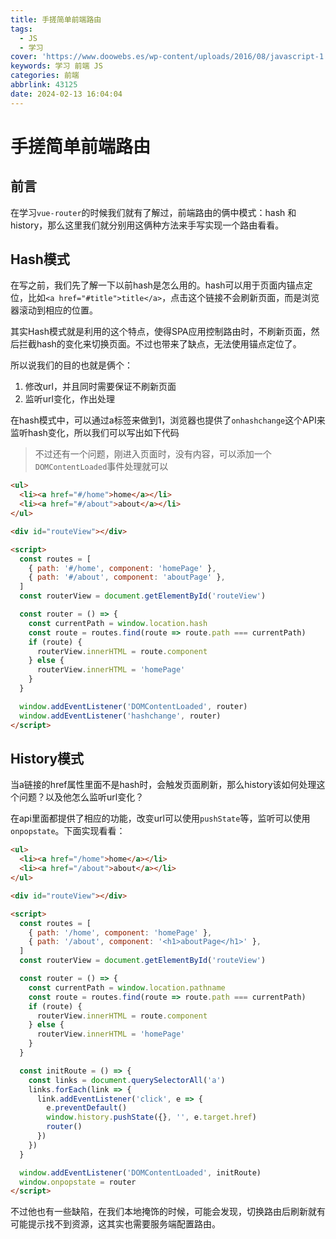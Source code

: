 ```yaml
---
title: 手搓简单前端路由
tags:
  - JS
  - 学习
cover: 'https://www.doowebs.es/wp-content/uploads/2016/08/javascript-1.png'
keywords: 学习 前端 JS
categories: 前端
abbrlink: 43125
date: 2024-02-13 16:04:04
---
```


# 手搓简单前端路由

## 前言

在学习`vue-router`的时候我们就有了解过，前端路由的俩中模式：hash 和 history，那么这里我们就分别用这俩种方法来手写实现一个路由看看。



## Hash模式

在写之前，我们先了解一下以前hash是怎么用的。hash可以用于页面内锚点定位，比如`<a href="#title">title</a>`，点击这个链接不会刷新页面，而是浏览器滚动到相应的位置。

其实Hash模式就是利用的这个特点，使得SPA应用控制路由时，不刷新页面，然后拦截hash的变化来切换页面。不过也带来了缺点，无法使用锚点定位了。

所以说我们的目的也就是俩个：

1. 修改url，并且同时需要保证不刷新页面
2. 监听url变化，作出处理

在hash模式中，可以通过a标签来做到1，浏览器也提供了`onhashchange`这个API来监听hash变化，所以我们可以写出如下代码

> 不过还有一个问题，刚进入页面时，没有内容，可以添加一个`DOMContentLoaded`事件处理就可以

```html
<ul>
  <li><a href="#/home">home</a></li>
  <li><a href="#/about">about</a></li>
</ul>

<div id="routeView"></div>

<script>
  const routes = [
    { path: '#/home', component: 'homePage' },
    { path: '#/about', component: 'aboutPage' },
  ]
  const routerView = document.getElementById('routeView')

  const router = () => {
    const currentPath = window.location.hash
    const route = routes.find(route => route.path === currentPath)
    if (route) {
      routerView.innerHTML = route.component
    } else {
      routerView.innerHTML = 'homePage'
    }
  }

  window.addEventListener('DOMContentLoaded', router)
  window.addEventListener('hashchange', router)
</script>
```

## History模式

当a链接的href属性里面不是hash时，会触发页面刷新，那么history该如何处理这个问题？以及他怎么监听url变化？

在api里面都提供了相应的功能，改变url可以使用`pushState`等，监听可以使用`onpopstate`。下面实现看看：

```html
<ul>
  <li><a href="/home">home</a></li>
  <li><a href="/about">about</a></li>
</ul>

<div id="routeView"></div>

<script>
  const routes = [
    { path: '/home', component: 'homePage' },
    { path: '/about', component: '<h1>aboutPage</h1>' },
  ]
  const routerView = document.getElementById('routeView')

  const router = () => {
    const currentPath = window.location.pathname
    const route = routes.find(route => route.path === currentPath)
    if (route) {
      routerView.innerHTML = route.component
    } else {
      routerView.innerHTML = 'homePage'
    }
  }

  const initRoute = () => {
    const links = document.querySelectorAll('a')
    links.forEach(link => {
      link.addEventListener('click', e => {
        e.preventDefault()
        window.history.pushState({}, '', e.target.href)
        router()
      })
    })
  }

  window.addEventListener('DOMContentLoaded', initRoute)
  window.onpopstate = router
</script>
```

不过他也有一些缺陷，在我们本地掩饰的时候，可能会发现，切换路由后刷新就有可能提示找不到资源，这其实也需要服务端配置路由。
